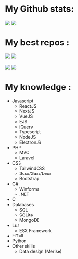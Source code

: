 <h1>My Github stats: </h1>
<a href="#"><img align="center" src='https://github-readme-stats.vercel.app/api?username=Kunah&count_private=true&bg_color=0d1117&text_color=E5E7EB&title_color=01acfb&border_color=4B5563'/></a>
<a href="#"><img align="center" src='https://github-readme-stats.vercel.app/api/top-langs/?username=Kunah&layout=compact&bg_color=0d1117&title_color=01acfb&text_color=E5E7EB&border_color=4B5563'/></a>
<h1>My best repos : </h1>
<span>
    <a href="https://github.com/Kunah/Discord-Webhook-Sender"><img align="top" src="https://github-readme-stats.vercel.app/api/pin/?username=Kunah&repo=Discord-Webhook-Sender&bg_color=0d1117&title_color=01acfb&text_color=E5E7EB&border_color=4B5563" /></a>
    <a href="https://github.com/Kunah/discord.js-bot-template"><img align="top" src="https://github-readme-stats.vercel.app/api/pin/?username=Kunah&repo=discord.js-bot-template&bg_color=0d1117&title_color=01acfb&text_color=E5E7EB&border_color=4B5563" /></a>
    <div>ㅤ</div>
    <a href="https://github.com/Kunah/karma"><img align="top" src="https://github-readme-stats.vercel.app/api/pin/?username=Kunah&repo=karma&bg_color=0d1117&title_color=01acfb&text_color=E5E7EB&border_color=4B5563" /></a>
    <a href="https://github.com/Kunah/ATM"><img align="top" src="https://github-readme-stats.vercel.app/api/pin/?username=Kunah&repo=ATM&bg_color=0d1117&title_color=01acfb&text_color=E5E7EB&border_color=4B5563" /></a>
</span>

<h1>My knowledge : </h1>
<ul>
    <li>Javascript
        <ul>
            <li>ReactJS</li>
            <li>NextJS</li>
            <li>VueJS</li>
            <li>EJS</li>
            <li>jQuery</li>
            <li>Typescript</li>
            <li>NodeJS</li>
            <li>ElectronJS</li>
        </ul>
    </li>
    <li>PHP
        <ul>
            <li>MVC</li>
            <li>Laravel</li>
        </ul>
    </li>
    <li>CSS
        <ul>
            <li>TailwindCSS</li>
            <li>Scss/Sass/Less</li>
            <li>Bootstrap</li>
        </ul>
    </li>
    <li>C#
        <ul>
            <li>Winforms</li>
            <li>.NET</li>
        </ul>
    </li>
    <li>C</li>
    <li> Databases
        <ul>
            <li>SQL</li>
            <li>SQLite</li>
            <li>MongoDB</li>
        </ul>
    </li>
    <li>Lua
        <ul>
            <li>ESX Framework</li>
        </ul>
    </li>
    <li>HTML</li>
    <li>Python</li>
    <li> Other skills
        <ul>
            <li>Data design (Merise)</li>
        </ul>
    </li>
</ul> 
